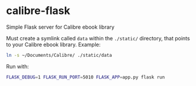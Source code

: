 # calibre-flask
Simple Flask server for Calibre ebook library

Must create a symlink called `data` within the `./static/` directory, that points to your Calibre ebook library. Example:
```bash
ln -s ~/Documents/Calibre/ ./static/data
```

Run with:
```bash
FLASK_DEBUG=1 FLASK_RUN_PORT=5010 FLASK_APP=app.py flask run
```
